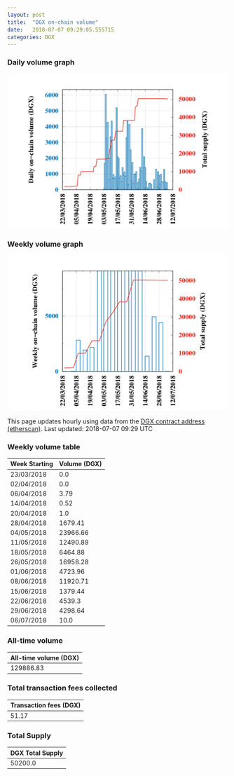 ```yaml
---
layout: post
title:  "DGX on-chain volume"
date:   2018-07-07 09:29:05.555715
categories: DGX
---
```


### Daily volume graph

![DGX daily volume graph](dgxvolume_scripts/daily.png)

### Weekly volume graph

![DGX weekly volume graph](dgxvolume_scripts/out.png)

This page updates hourly using data from the [DGX contract address (etherscan)](https://etherscan.io/token/0x4f3afec4e5a3f2a6a1a411def7d7dfe50ee057bf). Last updated:
2018-07-07 09:29 UTC

### Weekly volume table

Week Starting | Volume (DGX)
--- | ---
23/03/2018|0.0
02/04/2018|0.0
06/04/2018|3.79
14/04/2018|0.52
20/04/2018|1.0
28/04/2018|1679.41
04/05/2018|23966.66
11/05/2018|12490.89
18/05/2018|6464.88
26/05/2018|16958.28
01/06/2018|4723.96
08/06/2018|11920.71
15/06/2018|1379.44
22/06/2018|4539.3
29/06/2018|4298.64
06/07/2018|10.0


### All-time volume

| All-time volume (DGX) |
| --- |
|129886.83|

### Total transaction fees collected

| Transaction fees (DGX) |
| --- |
|51.17|

### Total Supply

| DGX Total Supply |
| --- |
|50200.0|


